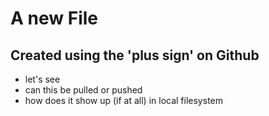 # A new File
## Created using the 'plus sign' on Github

* let's see
* can this be pulled or pushed
* how does it show up (if at all) in local filesystem

